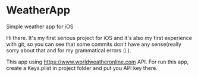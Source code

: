 # WeatherApp
Simple weather app for iOS

Hi there. It's my first serious project for iOS and it's also my first experience with git, so you can see that some commits
don't have any sense(really sorry about that and for my grammatical errors :) ). 

This app using https://www.worldweatheronline.com API. 
For run this app, create a Keys.plist in project folder and put you API key there.
